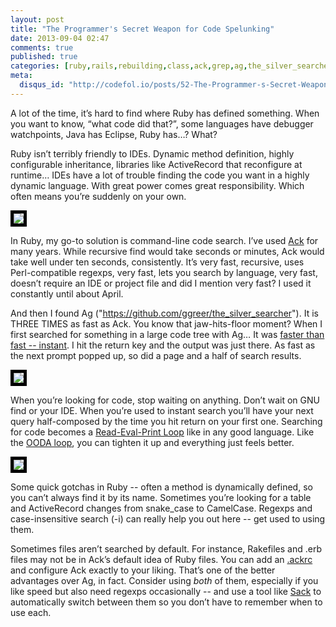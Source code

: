 ```yaml
---
layout: post
title: "The Programmer's Secret Weapon for Code Spelunking"
date: 2013-09-04 02:47
comments: true
published: true
categories: [ruby,rails,rebuilding,class,ack,grep,ag,the_silver_searcher]
meta:
  disqus_id: "http://codefol.io/posts/52-The-Programmer-s-Secret-Weapon-for-Code-Spelunking"
---
```

A lot of the time, it’s hard to find where Ruby has defined something.  When you want to know, “what code did that?”, some languages have debugger watchpoints, Java has Eclipse, Ruby has…?  What?

Ruby isn’t terribly friendly to IDEs.  Dynamic method definition, highly configurable inheritance, libraries like ActiveRecord that reconfigure at runtime…  IDEs have a lot of trouble finding the code you want in a highly dynamic language.  With great power comes great responsibility.  Which often means you’re suddenly on your own.

<a href="http://beyondgrep.com"><img src="/images/52/ack_screen.png" style="border: 5px solid black;" /></a>

In Ruby, my go-to solution is command-line code search.  I’ve used <a href="http://beyondgrep.com">Ack</a> for many years.  While recursive find would take seconds or minutes, Ack would take well under ten seconds, consistently.  It’s very fast, recursive, uses Perl-compatible regexps, very fast, lets you search by language, very fast, doesn’t require an IDE or project file and did I mention very fast?  I used it constantly until about April.

And then I found Ag ("https://github.com/ggreer/the_silver_searcher").  It is THREE TIMES as fast as Ack.  You know that jaw-hits-floor moment?  When I first searched for something in a large code tree with Ag…  It was <a href="http://www.nngroup.com/articles/response-times-3-important-limits/">faster than fast -- instant</a>.  I hit the return key and the output was just there.  As fast as the next prompt popped up, so did a page and a half of search results.

<a href="http://www.nngroup.com/articles/response-times-3-important-limits/"><img src="/images/52/usability_screen.png" style="border: 5px solid black;" /></a>

When you’re looking for code, stop waiting on anything.  Don’t wait on GNU find or your IDE.  When you’re used to instant search you’ll have your next query half-composed by the time you hit return on your first one.  Searching for code becomes a <a href="http://en.wikipedia.org/wiki/Read%E2%80%93eval%E2%80%93print_loop">Read-Eval-Print Loop</a> like in any good language.  Like the <a href="http://en.wikipedia.org/wiki/OODA_loop">OODA loop</a>, you can tighten it up and everything just feels better.

<a href="http://en.wikipedia.org/wiki/OODA_loop"><img src="/images/52/ooda_loop.png" style="border: 5px solid black;" /></a>

Some quick gotchas in Ruby -- often a method is dynamically defined, so you can’t always find it by its name.  Sometimes you’re looking for a table and ActiveRecord changes from snake_case to CamelCase.  Regexps and case-insensitive search (-i) can really help you out here -- get used to using them.

Sometimes files aren’t searched by default.  For instance, Rakefiles and .erb files may not be in Ack’s default idea of Ruby files.  You can add an <a href="https://gist.github.com/kevinold/4749656">.ackrc</a> and configure Ack exactly to your liking.  That’s one of the better advantages over Ag, in fact.  Consider using <i>both</i> of them, especially if you like speed but also need regexps occasionally -- and use a tool like <a href="https://github.com/sampson-chen/sack">Sack</a> to automatically switch between them so you don’t have to remember when to use each.
